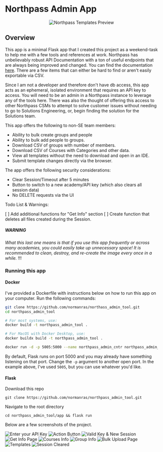 <p align="center">
<h1> Northpass Admin App </h1>
</p>
<p align="center">
  <img src="./imgs/northpass_admin_app.gif?raw=true" alt="Northpass Templates Preview">
</p>

## Overview

This app is a minimal Flask app that I created this project as a weekend-task to help me with a few tools and references at work. Northpass has unbelievably robust API Documentation with a ton of useful endpoints that are always being improved and changed. You can find the documentation [here](https://developers.northpass.com). There are a few items that can either be hard to find or aren't easily exportable via CSV.

Since I am not a developer and therefore don't have db access, this app acts as an ephemeral, isolated environment that
requires an API key to access. You will need to be an admin in a Northpass instance to leverage any of the tools here.
There was also the thought of offering this access to other Northpass CSMs to attempt to solve customer issues without
needing to go to Solutions Engineering, or, begin finding the solution for the Solutions team.

This app offers the following to non-SE team members:

* Ability to bulk create groups and people
* Ability to bulk add people to groups.
* Download CSV of groups with number of members.
* Download CSV of Courses with Categories and other data.
* View all templates without the need to download and open in an IDE.
* Submit template changes directly via the browser.

The app offers the following security considerations:

* Clear Session/Timeout after 5 minutes
* Button to switch to a new academy/API key (which also clears all session data)
* No DELETE requests via the UI

Todo List & Warnings:

[ ] Add additional functions for "Get Info" section
[ ] Create function that deletes all files created during the Session.

##### WARNING

*What this last one means is that if you use this app frequently or across many academies, you could easily take up unnecessary space! It is recommended to clean, destroy, and re-create the image every once in a while.* !!!

### Running this app

#### Docker

I've provided a Dockerfile with instructions below on how to run this app on your computer. Run the following commands:

```bash
git clone https://github.com/normanras/northass_admin_tool.git
cd northpass_admin_tool

# For most systems, use:
docker build -t northpass_admin_tool .

# For MacOS with Docker Desktop, use:
docker buildx build -t northpass_admin_tool .

docker run -d -p 5005:5000 --name northpass_admin_cntr northpass_admin_tool
```

By default, Flask runs on port 5000 and you may already have something listening on that port. Change the `-p` argument to another open port. In the example above, I've used `5005`, but you can use whatever you'd like.


#### Flask

Download this repo

`git clone https://github.com/normanras/northpass_admin_tool.git`

Navigate to the root directory

`cd northpass_admin_tool/app && flask run`

Below are a few screenshots of the project.

![Enter your API Key](./imgs/homepage-key.png)
![Action Button](./imgs/homepage-action-button.png)
![Valid Key & New Session](./imgs/homepage-login.png)
![Get Info Page](./imgs/get-info.png)
![Courses Info](./imgs/courses.png)
![Group Info](./imgs/groups.png)
![Bulk Upload Page](./imgs/bulk-upload.png)
![Templates](./imgs/templates.png)
![Session Cleared](./imgs/session-cleared.png)
